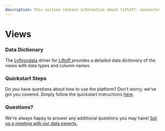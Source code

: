 ```yaml
---
description: This section contain information about liftoff- connector views information
---
```


# Views

### Data Dictionary

The [Lyftrondata](https://www.lyftrondata.com/) driver for [Liftoff ](../../liftoff-/data-model/None/)provides a detailed data dictionary of the views with data types and column names.

### Quickstart Steps

Do you have questions about how to use the platform? Don't worry; we've got you covered. Simply follow the quickstart instructions [here](../).

### Questions? <a href="#questions" id="questions"></a>

We're always happy to answer any additional questions you may have! [Set up a meeting with our data experts.](https://www.lyftrondata.com/book-a-meeting/)
